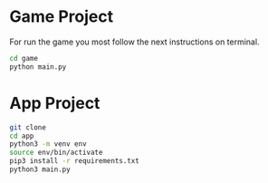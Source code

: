 # Game Project

For run the game you most follow the next instructions on terminal.

```sh
cd game
python main.py
```

# App Project

```sh
git clone
cd app
python3 -m venv env
source env/bin/activate
pip3 install -r requirements.txt
python3 main.py
```
